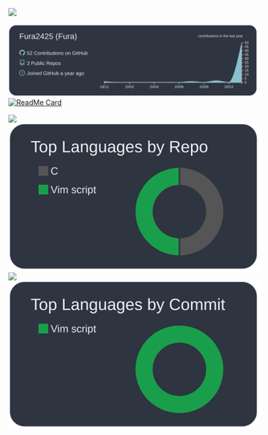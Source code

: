 ![](https://komarev.com/ghpvc/?username=Fura2425&style=flat-square&color=2F343F)

[![](https://raw.githubusercontent.com/Fura2425/Fura2425/main/profile-summary-card-output/nord_dark/0-profile-details.svg)](https://github.com/vn7n24fzkq/github-profile-summary-cards)
[![ReadMe Card](https://github-readme-stats.vercel.app/api/pin/?username=Fura2425&repo=dotfiles&show_owner=true&theme=nord&title_color=D8DDE7)](https://github.com/Fura2425/dotfiles)
<div>
<a href="https://github.com/anuraghazra/github-readme-stats">
    <img align="center" src="https://github-readme-stats.vercel.app/api?username=Fura2425&include_all_commits=true&count_private=true&show_icons=true&theme=nord&title_color=D8DDE7" />
</a>
<a href="https://github.com/vn7n24fzkq/github-profile-summary-cards">
    <img align="center" src="https://raw.githubusercontent.com/Fura2425/Fura2425/main/profile-summary-card-output/nord_dark/1-repos-per-language.svg" />
</a>
</div>
<div>
<a href="https://wakatime.com/@Fura2425">
    <img align="center" src="https://github-readme-stats.vercel.app/api/wakatime?username=Fura2425&layout=compact&theme=nord&title_color=D8DDE7&v=2)](https://wakatime.com/@Fura2425"/>
</a>
<a  href="https://github.com/vn7n24fzkq/github-profile-summary-cards">
    <img align="center" src="https://raw.githubusercontent.com/Fura2425/Fura2425/main/profile-summary-card-output/nord_dark/2-most-commit-language.svg"/>
</a>
</div>


<!--
**Fura2425/Fura2425** is a ✨ _special_ ✨ repository because its `README.md` (this file) appears on your GitHub profile.

Here are some ideas to get you started:

- 🔭 I’m currently working on ...
- 🌱 I’m currently learning ...
- 👯 I’m looking to collaborate on ...
- 🤔 I’m looking for help with ...
- 💬 Ask me about ...
- 📫 How to reach me: ...
- 😄 Pronouns: ...
- ⚡ Fun fact: ...
-->
